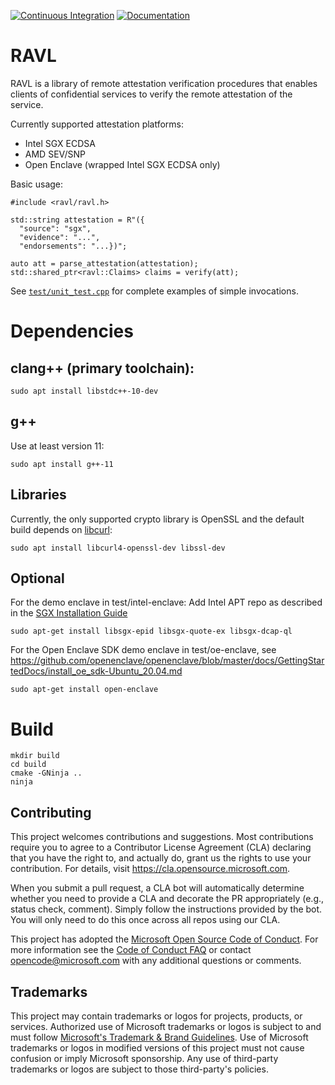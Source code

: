 [![Continuous Integration](https://github.com/microsoft/ravl/actions/workflows/ci.yml/badge.svg?branch=main)](https://github.com/microsoft/ravl/actions/workflows/ci.yml)
[![Documentation](https://github.com/microsoft/ravl/actions/workflows/build-docs.yml/badge.svg?branch=main)](https://github.com/microsoft/ravl/actions/workflows/build-docs.yml)

# RAVL

RAVL is a library of remote attestation verification procedures that enables clients of confidential services to verify the remote attestation of the service.

Currently supported attestation platforms:
  - Intel SGX ECDSA
  - AMD SEV/SNP
  - Open Enclave (wrapped Intel SGX ECDSA only)

Basic usage:

```
#include <ravl/ravl.h>

std::string attestation = R"({
  "source": "sgx",
  "evidence": "...",
  "endorsements": "...})";

auto att = parse_attestation(attestation);
std::shared_ptr<ravl::Claims> claims = verify(att);
```

See [`test/unit_test.cpp`](test/unit_tests.cpp) for complete examples of simple invocations.

# Dependencies

## clang++ (primary toolchain):

```
sudo apt install libstdc++-10-dev
```

## g++

Use at least version 11:

```
sudo apt install g++-11
```

## Libraries

Currently, the only supported crypto library is OpenSSL and the default build depends on [libcurl](https://curl.se/libcurl/):

```
sudo apt install libcurl4-openssl-dev libssl-dev
```

## Optional

For the demo enclave in test/intel-enclave: Add Intel APT repo as described in the [SGX Installation Guide](https://download.01.org/intel-sgx/latest/dcap-latest/linux/docs/Intel_SGX_SW_Installation_Guide_for_Linux.pdf)

```
sudo apt-get install libsgx-epid libsgx-quote-ex libsgx-dcap-ql
```

For the Open Enclave SDK demo enclave in test/oe-enclave, see https://github.com/openenclave/openenclave/blob/master/docs/GettingStartedDocs/install_oe_sdk-Ubuntu_20.04.md

```
sudo apt-get install open-enclave
```

# Build

```
mkdir build 
cd build
cmake -GNinja ..
ninja
```

## Contributing

This project welcomes contributions and suggestions.  Most contributions require you to agree to a
Contributor License Agreement (CLA) declaring that you have the right to, and actually do, grant us
the rights to use your contribution. For details, visit https://cla.opensource.microsoft.com.

When you submit a pull request, a CLA bot will automatically determine whether you need to provide
a CLA and decorate the PR appropriately (e.g., status check, comment). Simply follow the instructions
provided by the bot. You will only need to do this once across all repos using our CLA.

This project has adopted the [Microsoft Open Source Code of Conduct](https://opensource.microsoft.com/codeofconduct/).
For more information see the [Code of Conduct FAQ](https://opensource.microsoft.com/codeofconduct/faq/) or
contact [opencode@microsoft.com](mailto:opencode@microsoft.com) with any additional questions or comments.

## Trademarks

This project may contain trademarks or logos for projects, products, or services. Authorized use of Microsoft
trademarks or logos is subject to and must follow
[Microsoft's Trademark & Brand Guidelines](https://www.microsoft.com/en-us/legal/intellectualproperty/trademarks/usage/general).
Use of Microsoft trademarks or logos in modified versions of this project must not cause confusion or imply Microsoft sponsorship.
Any use of third-party trademarks or logos are subject to those third-party's policies.
